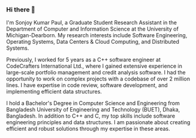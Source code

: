 ### Hi there 👋

<!--
**sonjoyp/sonjoyp** is a ✨ _special_ ✨ repository because its `README.md` (this file) appears on your GitHub profile.

Here are some ideas to get you started:

- 🔭 I’m currently working on ...
- 🌱 I’m currently learning ...
- 👯 I’m looking to collaborate on ...
- 🤔 I’m looking for help with ...
- 💬 Ask me about ...
- 📫 How to reach me: ...
- 😄 Pronouns: ...
- ⚡ Fun fact: ...
-->

I'm Sonjoy Kumar Paul, a Graduate Student Research Assistant in the Department of Computer and Information Science at the University of Michigan-Dearborn. My research interests include Software Engineering, Operating Systems, Data Centers & Cloud Computing, and Distributed Systems.

Previously, I worked for 5 years as a C++ software engineer at CodeCrafters International Ltd., where I gained extensive experience in large-scale portfolio management and credit analysis software. I had the opportunity to work on complex projects with a codebase of over 2 million lines. I have expertise in code review, software development, and implementing efficient data structures.

I hold a Bachelor's Degree in Computer Science and Engineering from Bangladesh University of Engineering and Technology (BUET), Dhaka, Bangladesh. In addition to C++ and C, my top skills include software engineering principles and data structures. I am passionate about creating efficient and robust solutions through my expertise in these areas.
